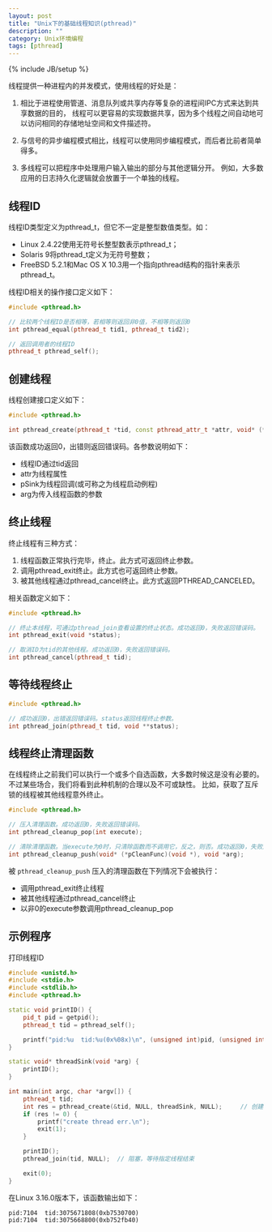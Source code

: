 ```yaml
---
layout: post
title: "Unix下的基础线程知识(pthread)"
description: ""
category: Unix环境编程
tags: [pthread]
---
```

{% include JB/setup %}

线程提供一种进程内的并发模式，使用线程的好处是：

  1. 相比于进程使用管道、消息队列或共享内存等复杂的进程间IPC方式来达到共享数据的目的，
     线程可以更容易的实现数据共享，因为多个线程之间自动地可以访问相同的存储地址空间和文件描述符。

  2. 与信号的异步编程模式相比，线程可以使用同步编程模式，而后者比前者简单得多。

  3. 多线程可以把程序中处理用户输入输出的部分与其他逻辑分开。
     例如，大多数应用的日志持久化逻辑就会放置于一个单独的线程。

## 线程ID

线程ID类型定义为pthread_t，但它不一定是整型数值类型。如：

  * Linux 2.4.22使用无符号长整型数表示pthread_t；
  * Solaris 9将pthread_t定义为无符号整数；
  * FreeBSD 5.2.1和Mac OS X 10.3用一个指向pthread结构的指针来表示pthread_t。

线程ID相关的操作接口定义如下：

``` c++
#include <pthread.h>

// 比较两个线程ID是否相等，若相等则返回非0值，不相等则返回0
int pthread_equal(pthread_t tid1, pthread_t tid2);

// 返回调用者的线程ID
pthread_t pthread_self();
```

## 创建线程

线程创建接口定义如下：

``` c++
#include <pthread.h>

int pthread_create(pthread_t *tid, const pthread_attr_t *attr, void* (*pSink)(void*), void *arg);
```

该函数成功返回0，出错则返回错误码。各参数说明如下：

  * 线程ID通过tid返回
  * attr为线程属性
  * pSink为线程回调(或可称之为线程启动例程)
  * arg为传入线程函数的参数

## 终止线程

终止线程有三种方式：

  1. 线程函数正常执行完毕，终止。此方式可返回终止参数。
  2. 调用pthread_exit终止。此方式也可返回终止参数。
  3. 被其他线程通过pthread_cancel终止。此方式返回PTHREAD_CANCELED。

相关函数定义如下：

``` c++
#include <pthread.h>

// 终止本线程，可通过pthread_join查看设置的终止状态。成功返回0，失败返回错误码。
int pthread_exit(void *status);

// 取消ID为tid的其他线程。成功返回0，失败返回错误码。
int pthread_cancel(pthread_t tid);
```

## 等待线程终止

``` c++
#include <pthread.h>

// 成功返回0，出错返回错误码。status返回线程终止参数。
int pthread_join(pthread_t tid, void **status);
```

## 线程终止清理函数

在线程终止之前我们可以执行一个或多个自选函数，大多数时候这是没有必要的。
不过某些场合，我们将看到此种机制的合理以及不可或缺性。
比如，获取了互斥锁的线程被其他线程意外终止。

``` c++
#include <pthread.h>

// 压入清理函数。成功返回0，失败返回错误码。
int pthread_cleanup_pop(int execute);

// 清除清理函数。当execute为0时，只清除函数而不调用它，反之，则否。成功返回0，失败返回错误码。
int pthread_cleanup_push(void* (*pCleanFunc)(void *), void *arg);
```

被 `pthread_cleanup_push` 压入的清理函数在下列情况下会被执行：

  * 调用pthread_exit终止线程
  * 被其他线程通过pthread_cancel终止
  * 以非0的execute参数调用pthread_cleanup_pop

## 示例程序

打印线程ID

``` c++
#include <unistd.h>
#include <stdio.h>
#include <stdlib.h>
#include <pthread.h>

static void printID() {
	pid_t pid = getpid();
	pthread_t tid = pthread_self();

	printf("pid:%u  tid:%u(0x%08x)\n", (unsigned int)pid, (unsigned int)tid, (unsigned int)tid);
}

static void* threadSink(void *arg) {
	printID();
}

int main(int argc, char *argv[]) {
	pthread_t tid;
	int res = pthread_create(&tid, NULL, threadSink, NULL);     // 创建线程
	if (res != 0) {
		printf("create thread err.\n");
		exit(1);
	}

	printID();
	pthread_join(tid, NULL);  // 阻塞，等待指定线程结束

	exit(0);
}
```

在Linux 3.16.0版本下，该函数输出如下：

``` shell
pid:7104  tid:3075671808(0xb7530700)
pid:7104  tid:3075668800(0xb752fb40)
```

